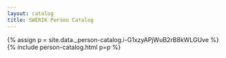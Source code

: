 ```yaml
---
layout: catalog
title: SWERIK Person Catalog
---
```

{% assign p = site.data._person-catalog.i-G1xzyAPjWuB2rB8kWLGUve %}
{% include person-catalog.html p=p %}

